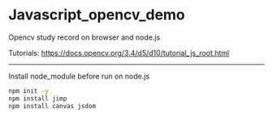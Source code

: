 # Javascript_opencv_demo
Opencv study record on browser and node.js


Tutorials: https://docs.opencv.org/3.4/d5/d10/tutorial_js_root.html
***

Install node_module before run on node.js
```bash
npm init -y
npm install jimp
npm install canvas jsdom
```
